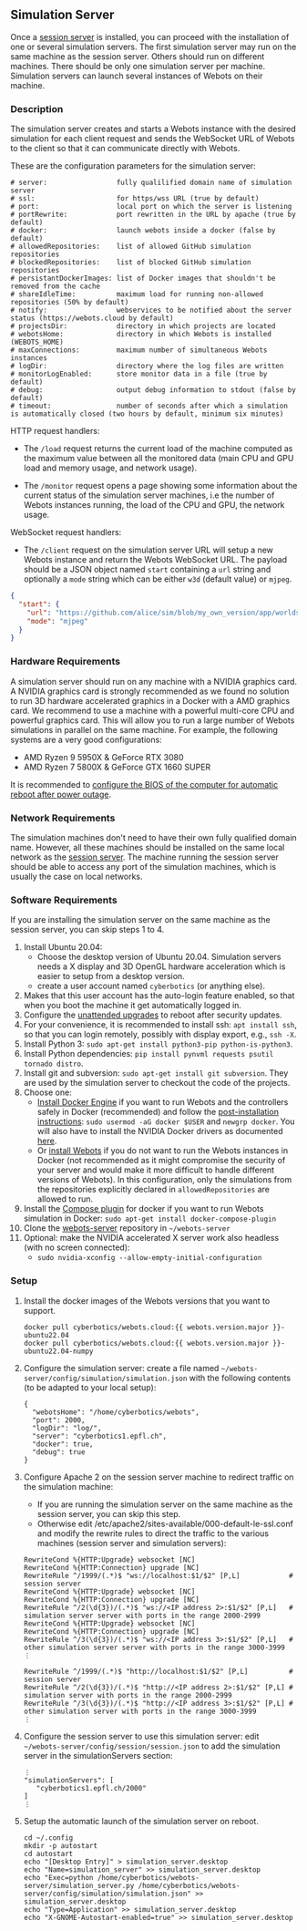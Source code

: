 ## Simulation Server

Once a [session server](session-server.md) is installed, you can proceed with the installation of one or several simulation servers.
The first simulation server may run on the same machine as the session server.
Others should run on different machines.
There should be only one simulation server per machine.
Simulation servers can launch several instances of Webots on their machine.

### Description

The simulation server creates and starts a Webots instance with the desired simulation for each client request and sends the WebSocket URL of Webots to the client so that it can communicate directly with Webots.

These are the configuration parameters for the simulation server:
```
# server:                 fully qualilified domain name of simulation server
# ssl:                    for https/wss URL (true by default)
# port:                   local port on which the server is listening
# portRewrite:            port rewritten in the URL by apache (true by default)
# docker:                 launch webots inside a docker (false by default)
# allowedRepositories:    list of allowed GitHub simulation repositories
# blockedRepositories:    list of blocked GitHub simulation repositories
# persistantDockerImages: list of Docker images that shouldn't be removed from the cache
# shareIdleTime:          maximum load for running non-allowed repositories (50% by default)
# notify:                 webservices to be notified about the server status (https://webots.cloud by default)
# projectsDir:            directory in which projects are located
# webotsHome:             directory in which Webots is installed (WEBOTS_HOME)
# maxConnections:         maximum number of simultaneous Webots instances
# logDir:                 directory where the log files are written
# monitorLogEnabled:      store monitor data in a file (true by default)
# debug:                  output debug information to stdout (false by default)
# timeout:                number of seconds after which a simulation is automatically closed (two hours by default, minimum six minutes)
```

HTTP request handlers:
* The `/load` request returns the current load of the machine computed as the maximum value between all the monitored data (main CPU and GPU load and memory usage, and network usage).

* The `/monitor` request opens a page showing some information about the current status of the simulation server machines, i.e the number of Webots instances running, the load of the CPU and GPU, the network usage.

WebSocket request handlers:
* The `/client` request on the simulation server URL will setup a new Webots instance and return the Webots WebSocket URL.
The payload should be a JSON object named `start` containing a `url` string and optionally a `mode` string which can be either `w3d` (default value) or `mjpeg`.
```json
{
  "start": {
    "url": "https://github.com/alice/sim/blob/my_own_version/app/worlds/my_world.wbt",
    "mode": "mjpeg"
  }
}
```

### Hardware Requirements

A simulation server should run on any machine with a NVIDIA graphics card.
A NVIDIA graphics card is strongly recommended as we found no solution to run 3D hardware accelerated graphics in a Docker with a AMD graphics card.
We recommend to use a machine with a powerful multi-core CPU and powerful graphics card.
This will allow you to run a large number of Webots simulations in parallel on the same machine.
For example, the following systems are a very good configurations:
- AMD Ryzen 9 5950X & GeForce RTX 3080
- AMD Ryzen 7 5800X & GeForce GTX 1660 SUPER

It is recommended to [configure the BIOS of the computer for automatic reboot after power outage](session-server.md#hardware-requirements).

### Network Requirements

The simulation machines don't need to have their own fully qualified domain name.
However, all these machines should be installed on the same local network as the [session server](session-server.md).
The machine running the session server should be able to access any port of the simulation machines, which is usually the case on local networks.

### Software Requirements

If you are installing the simulation server on the same machine as the session server, you can skip steps 1 to 4.

1. Install Ubuntu 20.04:
    - Choose the desktop version of Ubuntu 20.04. Simulation servers needs a X display and 3D OpenGL hardware acceleration which is easier to setup from a desktop version.
    - create a user account named `cyberbotics` (or anything else).
2. Makes that this user account has the auto-login feature enabled, so that when you boot the machine it get automatically logged in.
3. Configure the [unattended upgrades](https://www.linuxbabe.com/ubuntu/automatic-security-update-unattended-upgrades-ubuntu) to reboot after security updates.
4. For your convenience, it is recommended to install ssh: `apt install ssh`, so that you can login remotely, possibly with display export, e.g., `ssh -X`.
5. Install Python 3: `sudo apt-get install python3-pip python-is-python3`.
6. Install Python dependencies: `pip install pynvml requests psutil tornado distro`.
7. Install git and subversion: `sudo apt-get install git subversion`. They are used by the simulation server to checkout the code of the projects.
8. Choose one:
    - [Install Docker Engine](https://docs.docker.com/engine/install/ubuntu/) if you want to run Webots and the controllers safely in Docker (recommended) and follow the [post-installation instructions](https://docs.docker.com/engine/install/linux-postinstall/): `sudo usermod -aG docker $USER` and `newgrp docker`. You will also have to install the NVIDIA Docker drivers as documented [here](https://docs.nvidia.com/datacenter/cloud-native/container-toolkit/install-guide.html).
    - Or [install Webots](https://github.com/cyberbotics/webots/releases/latest) if you do not want to run the Webots instances in Docker (not recommended as it might compromise the security of your server and would make it more difficult to handle different versions of Webots). In this configuration, only the simulations from the repositories explicitly declared in `allowedRepositories` are allowed to run.
9. Install the [Compose plugin](https://docs.docker.com/compose/install/linux/) for docker if you want to run Webots simulation in Docker: `sudo apt-get install docker-compose-plugin`
10. Clone the [webots-server](https://github.com/cyberbotics/webots-server) repository in `~/webots-server`
11. Optional: make the NVIDIA accelerated X server work also headless (with no screen connected):
    - `sudo nvidia-xconfig --allow-empty-initial-configuration`

### Setup

1. Install the docker images of the Webots versions that you want to support.

    ```
    docker pull cyberbotics/webots.cloud:{{ webots.version.major }}-ubuntu22.04
    docker pull cyberbotics/webots.cloud:{{ webots.version.major }}-ubuntu22.04-numpy
    ```
2. Configure the simulation server: create a file named `~/webots-server/config/simulation/simulation.json` with the following contents (to be adapted to your local setup):

    ```
    {
      "webotsHome": "/home/cyberbotics/webots",
      "port": 2000,
      "logDir": "log/",
      "server": "cyberbotics1.epfl.ch",
      "docker": true,
      "debug": true
    }
    ```
3. Configure Apache 2 on the session server machine to redirect traffic on the simulation machine:
    - If you are running the simulation server on the same machine as the session server, you can skip this step.
    - Otherwise edit /etc/apache2/sites-available/000-default-le-ssl.conf and modify the rewrite rules to direct the traffic to the various machines (session server and simulation servers):

    ```
    RewriteCond %{HTTP:Upgrade} websocket [NC]
    RewriteCond %{HTTP:Connection} upgrade [NC]
    RewriteRule ^/1999/(.*)$ "ws://localhost:$1/$2" [P,L]            # session server
    RewriteCond %{HTTP:Upgrade} websocket [NC]
    RewriteCond %{HTTP:Connection} upgrade [NC]
    RewriteRule ^/2(\d{3})/(.*)$ "ws://<IP address 2>:$1/$2" [P,L]   # simulation server server with ports in the range 2000-2999
    RewriteCond %{HTTP:Upgrade} websocket [NC]
    RewriteCond %{HTTP:Connection} upgrade [NC]
    RewriteRule ^/3(\d{3})/(.*)$ "ws://<IP address 3>:$1/$2" [P,L]   # other simulation server server with ports in the range 3000-3999
    ⋮

    RewriteRule ^/1999/(.*)$ "http://localhost:$1/$2" [P,L]          # session server
    RewriteRule ^/2(\d{3})/(.*)$ "http://<IP address 2>:$1/$2" [P,L] # simulation server with ports in the range 2000-2999
    RewriteRule ^/3(\d{3})/(.*)$ "http://<IP address 3>:$1/$2" [P,L] # other simulation server with ports in the range 3000-3999
    ⋮
    ```

4. Configure the session server to use this simulation server: edit `~/webots-server/config/session/session.json` to add the simulation server in the simulationServers section:

    ```
    ⋮
    "simulationServers": [
       "cyberbotics1.epfl.ch/2000"
    ]
    ⋮
    ```

5. Setup the automatic launch of the simulation server on reboot.

    ```
    cd ~/.config
    mkdir -p autostart
    cd autostart
    echo "[Desktop Entry]" > simulation_server.desktop
    echo "Name=simulation_server" >> simulation_server.desktop
    echo "Exec=python /home/cyberbotics/webots-server/simulation_server.py /home/cyberbotics/webots-server/config/simulation/simulation.json" >> simulation_server.desktop
    echo "Type=Application" >> simulation_server.desktop
    echo "X-GNOME-Autostart-enabled=true" >> simulation_server.desktop
    ```
